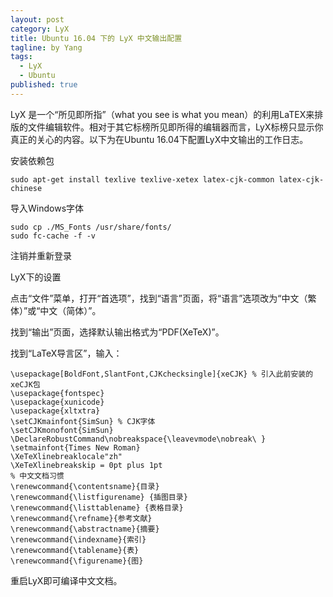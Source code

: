 ```yaml
---
layout: post
category: LyX
title: Ubuntu 16.04 下的 LyX 中文输出配置
tagline: by Yang
tags: 
  - LyX
  - Ubuntu
published: true
---
```


LyX 是一个“所见即所指”（what you see is what you mean）的利用LaTEX来排版的文件编辑软件。相对于其它标榜所见即所得的编辑器而言，LyX标榜只显示你真正的关心的内容。以下为在Ubuntu 16.04下配置LyX中文输出的工作日志。

<!--more-->

安装依赖包

	sudo apt-get install texlive texlive-xetex latex-cjk-common latex-cjk-chinese

导入Windows字体

	sudo cp ./MS_Fonts /usr/share/fonts/
	sudo fc-cache -f -v

注销并重新登录

LyX下的设置

点击“文件”菜单，打开“首选项”，找到“语言”页面，将“语言”选项改为“中文（繁体）”或“中文（简体）”。

找到“输出”页面，选择默认输出格式为“PDF(XeTeX)”。

找到“LaTeX导言区”，输入：

	\usepackage[BoldFont,SlantFont,CJKchecksingle]{xeCJK} % 引入此前安装的xeCJK包
	\usepackage{fontspec}
	\usepackage{xunicode}
	\usepackage{xltxtra}
	\setCJKmainfont{SimSun} % CJK字体
	\setCJKmonofont{SimSun}
	\DeclareRobustCommand\nobreakspace{\leavevmode\nobreak\ }
	\setmainfont{Times New Roman}
	\XeTeXlinebreaklocale"zh"
	\XeTeXlinebreakskip = 0pt plus 1pt
	% 中文文档习惯
	\renewcommand{\contentsname}{目录}
	\renewcommand{\listfigurename} {插图目录}
	\renewcommand{\listtablename} {表格目录}
	\renewcommand{\refname}{参考文献}
	\renewcommand{\abstractname}{摘要}
	\renewcommand{\indexname}{索引}
	\renewcommand{\tablename}{表}
	\renewcommand{\figurename}{图}

重启LyX即可编译中文文档。
